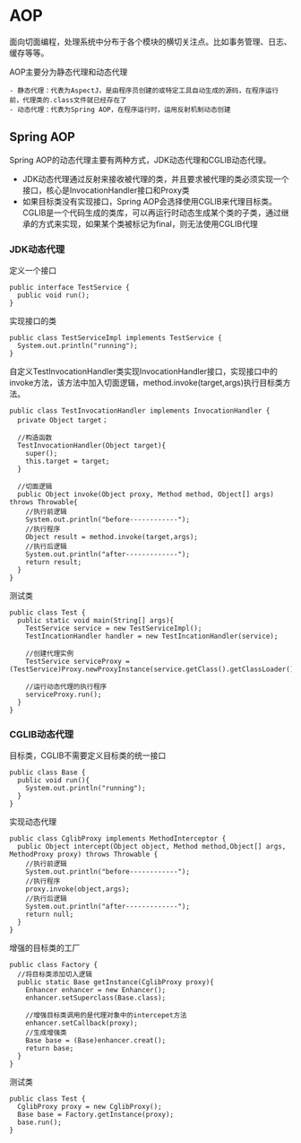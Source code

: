 # AOP 

  面向切面编程，处理系统中分布于各个模块的横切关注点。比如事务管理、日志、缓存等等。
  
  AOP主要分为静态代理和动态代理
  
    - 静态代理：代表为AspectJ，是由程序员创建的或特定工具自动生成的源码，在程序运行前，代理类的.class文件就已经存在了
    - 动态代理：代表为Spring AOP，在程序运行时，运用反射机制动态创建
    
  ## Spring AOP
     
  Spring AOP的动态代理主要有两种方式，JDK动态代理和CGLIB动态代理。
  
  - JDK动态代理通过反射来接收被代理的类，并且要求被代理的类必须实现一个接口，核心是InvocationHandler接口和Proxy类
  - 如果目标类没有实现接口，Spring AOP会选择使用CGLIB来代理目标类。CGLIB是一个代码生成的类库，可以再运行时动态生成某个类的子类，通过继承的方式来实现，如果某个类被标记为final，则无法使用CGLIB代理
  
  ### JDK动态代理
  
  定义一个接口
  
  ~~~
  public interface TestService {
    public void run();
  }
  ~~~
  
  实现接口的类
  
  ~~~
  public class TestServiceImpl implements TestService {
    System.out.println("running");
  }
  ~~~
  
  自定义TestInvocationHandler类实现InvocationHandler接口，实现接口中的invoke方法，该方法中加入切面逻辑，method.invoke(target,args)执行目标类方法。
  
  ~~~
  public class TestInvocationHandler implements InvocationHandler {
    private Object target；
    
    //构造函数
    TestInvocationHandler(Object target){
      super();
      this.target = target;
    }
    
    //切面逻辑
    public Object invoke(Object proxy, Method method, Object[] args) throws Throwable{
      //执行前逻辑
      System.out.println("before------------");
      //执行程序
      Object result = method.invoke(target,args);
      //执行后逻辑
      System.out.println("after-------------");
      return result;
    }
  }
  ~~~
  
  测试类

  ~~~
  public class Test {
    public static void main(String[] args){
      TestService service = new TestServiceImpl();
      TestIncationHandler handler = new TestIncationHandler(service);
      
      //创建代理实例
      TestService serviceProxy = (TestService)Proxy.newProxyInstance(service.getClass().getClassLoader(),service.getClass().getInterfaces(),handler);
      
      //运行动态代理的执行程序
      serviceProxy.run();
    }
  }
  ~~~
  
  ### CGLIB动态代理
  
  目标类，CGLIB不需要定义目标类的统一接口
  
  ~~~
  public class Base {
    public void run(){
      System.out.println("running");
    }
  }
  ~~~
  
  实现动态代理
  
  ~~~
  public class CglibProxy implements MethodInterceptor {
    public Object intercept(Object object, Method method,Object[] args, MethodProxy proxy) throws Throwable {
      //执行前逻辑
      System.out.println("before------------");
      //执行程序
      proxy.invoke(object,args);
      //执行后逻辑
      System.out.println("after-------------");
      return null;
    }
  }
  ~~~
  
  增强的目标类的工厂
  
  ~~~
  public class Factory {
    //将目标类添加切入逻辑
    public static Base getInstance(CglibProxy proxy){
      Enhancer enhancer = new Enhancer();
      enhancer.setSuperclass(Base.class);
      
      //增强目标类调用的是代理对象中的intercepet方法
      enhancer.setCallback(proxy);
      //生成增强类
      Base base = (Base)enhancer.creat();
      return base;
    }
  }
  ~~~
  
  测试类
  
  ~~~
  public class Test {
    CglibProxy proxy = new CglibProxy();
    Base base = Factory.getInstance(proxy);
    base.run();
  }
  ~~~
  
